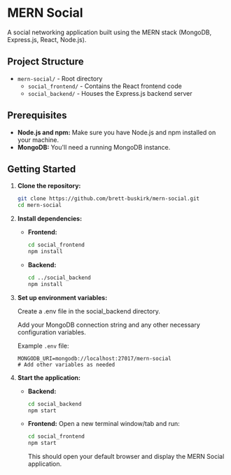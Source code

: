# MERN Social

A social networking application built using the MERN stack (MongoDB, Express.js, React, Node.js).

## Project Structure

* `mern-social/` - Root directory
    * `social_frontend/` - Contains the React frontend code
    * `social_backend/` - Houses the Express.js backend server

## Prerequisites

* **Node.js and npm:** Make sure you have Node.js and npm installed on your machine.
* **MongoDB:** You'll need a running MongoDB instance.

## Getting Started

1. **Clone the repository:**

   ```bash
   git clone https://github.com/brett-buskirk/mern-social.git
   cd mern-social

2. **Install dependencies:**

    * **Frontend:**

        ```bash
        cd social_frontend
        npm install
        ```

    * **Backend:**

        ```bash
        cd ../social_backend
        npm install
        ```

3. **Set up environment variables:**

    Create a .env file in the social_backend directory.

    Add your MongoDB connection string and any other necessary configuration variables.

    Example `.env` file:

    ```
    MONGODB_URI=mongodb://localhost:27017/mern-social
    # Add other variables as needed
    ```

4. **Start the application:**

    * **Backend:**

        ```bash
        cd social_backend
        npm start
        ```

    * **Frontend:** Open a new terminal window/tab and run:

        ```bash
        cd social_frontend
        npm start
        ```

        This should open your default browser and display the MERN Social application.
